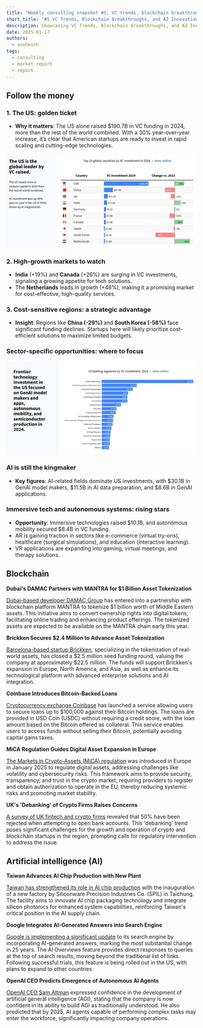 ```yaml
---
title: "Weekly consulting snapshot #5: VC trends, blockchain breakthroughs, and AI innovations"
short_title: "#5 VC Trends, Blockchain Breakthroughs, and AI Innovations"
description: Showcasing VC Trends, Blockchain Breakthroughs, and AI Innovations
date: 2025-01-17
authors:
  - ooohminh
tags:
  - consulting
  - market-report
  - report
---
```


## Follow the money

### 1. The US: golden ticket

- **Why it matters**: The US alone raised $190.7B in VC funding in 2024, more than the rest of the world combined. With a 30% year-over-year increase, it’s clear that American startups are ready to invest in rapid scaling and cutting-edge technologies.

![](assets/top-countries-by-vc.webp)

### 2. High-growth markets to watch

- **India** (+19%) and **Canada** (+26%) are surging in VC investments, signaling a growing appetite for tech solutions.
- The **Netherlands** leads in growth (+48%), making it a promising market for cost-effective, high-quality services.

### 3. Cost-sensitive regions: a strategic advantage

- **Insight**: Regions like **China (-29%)** and **South Korea (-58%)** face significant funding declines. Startups here will likely prioritize cost-efficient solutions to maximize limited budgets.

### Sector-specific opportunities: where to focus

![](assets/us-leading-segments.webp)

### AI is still the kingmaker

- **Key figures**: AI-related fields dominate US investments, with $30.1B in GenAI model makers, $11.5B in AI data preparation, and $8.6B in GenAI applications.

### Immersive tech and autonomous systems: rising stars

- **Opportunity**: Immersive technologies raised $10.1B, and autonomous mobility secured $8.4B in VC funding.
- AR is gaining traction in sectors like e-commerce (virtual try-ons), healthcare (surgical simulations), and education (interactive learning).
- VR applications are expanding into gaming, virtual meetings, and therapy solutions.

## Blockchain

**Dubai's DAMAC Partners with MANTRA for $1 Billion Asset Tokenization**

[Dubai-based developer DAMAC Group](https://www.reuters.com/technology/dubai-developer-damac-signs-1-bln-deal-with-blockchain-platform-mantra-2025-01-09/) has entered into a partnership with blockchain platform MANTRA to tokenize $1 billion worth of Middle Eastern assets. This initiative aims to convert ownership rights into digital tokens, facilitating online trading and enhancing product offerings. The tokenized assets are expected to be available on the MANTRA chain early this year.

**Brickken Secures $2.4 Million to Advance Asset Tokenization**

[Barcelona-based startup Brickken](https://cincodias.elpais.com/companias/2025-01-15/la-startup-brickken-cierra-una-ronda-de-24-millones-para-impulsar-su-negocio-de-tokenizacion-de-activos.html), specializing in the tokenization of real-world assets, has closed a $2.5 million seed funding round, valuing the company at approximately $22.5 million. The funds will support Brickken's expansion in Europe, North America, and Asia, as well as enhance its technological platform with advanced enterprise solutions and AI integration.

**Coinbase Introduces Bitcoin-Backed Loans**

[Cryptocurrency exchange Coinbase](https://www.investopedia.com/coinbase-is-offering-loans-against-your-bitcoin-8775589) has launched a service allowing users to secure loans up to $100,000 against their Bitcoin holdings. The loans are provided in USD Coin (USDC) without requiring a credit score, with the loan amount based on the Bitcoin offered as collateral. This service enables users to access funds without selling their Bitcoin, potentially avoiding capital gains taxes.

**MiCA Regulation Guides Digital Asset Expansion in Europe**

[The Markets in Crypto-Assets (MiCA) regulation](https://cincodias.elpais.com/criptoactivos/2025-01-16/reglamento-mica-la-brujula-que-guiara-la-expansion-de-los-activos-digitales-en-europa.html) was introduced in Europe in January 2025 to regulate digital assets, addressing challenges like volatility and cybersecurity risks. This framework aims to provide security, transparency, and trust in the crypto market, requiring providers to register and obtain authorization to operate in the EU, thereby reducing systemic risks and promoting market stability.

**UK's 'Debanking' of Crypto Firms Raises Concerns**

[A survey of UK fintech and crypto firms](https://www.forbes.com/sites/lawrencewintermeyer/2025/01/16/no-country-for-young-fintechs-the-uks-debanking-of-crypto-blockchain-and-web3/) revealed that 50% have been rejected when attempting to open bank accounts. This 'debanking' trend poses significant challenges for the growth and operation of crypto and blockchain startups in the region, prompting calls for regulatory intervention to address the issue.

## Artificial intelligence (AI)

**Taiwan Advances AI Chip Production with New Plant**

[Taiwan has strengthened its role in AI chip production](https://apnews.com/article/taiwan-artificial-intelligence-chip-factory-spil-1e087e92592b0b9ab7fb20442a5b8dc7) with the inauguration of a new factory by Siliconware Precision Industries Co. (SPIL) in Taichung. The facility aims to innovate AI chip packaging technology and integrate silicon photonics for enhanced system capabilities, reinforcing Taiwan's critical position in the AI supply chain.

**Google Integrates AI-Generated Answers into Search Engine**

[Google is implementing a significant update](https://www.thesun.ie/tech/12966220/google-search-major-change-ai-openai-chatgpt-gemini/) to its search engine by incorporating AI-generated answers, marking the most substantial change in 25 years. The AI Overviews feature provides direct responses to queries at the top of search results, moving beyond the traditional list of links. Following successful trials, this feature is being rolled out in the US, with plans to expand to other countries.

**OpenAI CEO Predicts Emergence of Autonomous AI Agents**

[OpenAI CEO Sam Altman](https://arstechnica.com/information-technology/2025/01/sam-altman-says-we-are-now-confident-we-know-how-to-build-agi/) expressed confidence in the development of artificial general intelligence (AGI), stating that the company is now confident in its ability to build AGI as traditionally understood. He also predicted that by 2025, AI agents capable of performing complex tasks may enter the workforce, significantly impacting company operations.
